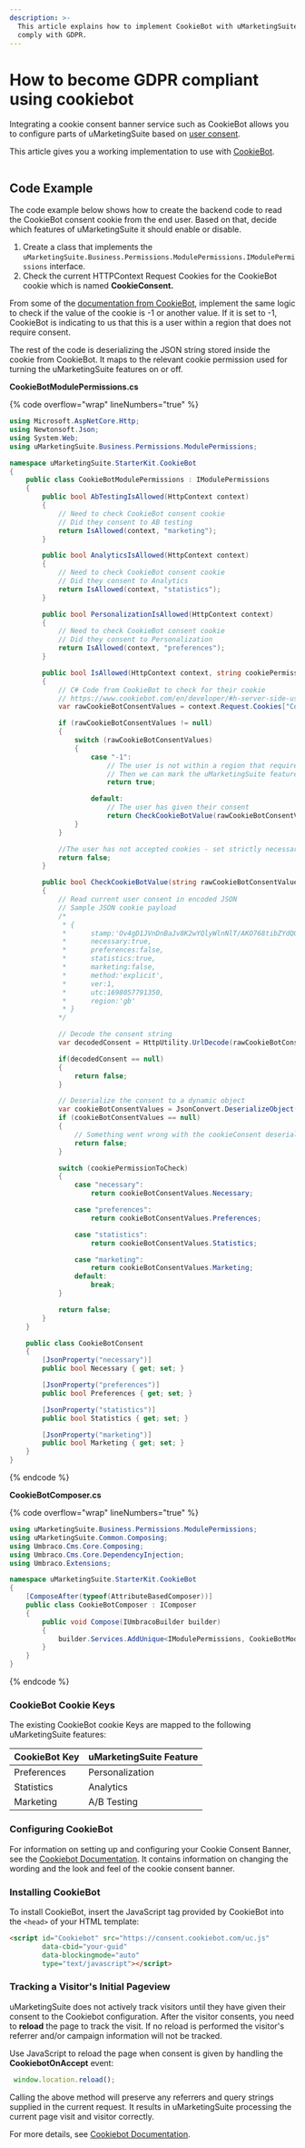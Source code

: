 ```yaml
---
description: >-
  This article explains how to implement CookieBot with uMarketingSuite to
  comply with GDPR.
---
```


# How to become GDPR compliant using cookiebot

Integrating a cookie consent banner service such as CookieBot allows you to configure parts of uMarketingSuite based on [user consent](../../../../the-umarketingsuite-broad-overview/the-umarketingsuite-cookie/module-permissions/).

This article gives you a working implementation to use with [CookieBot](https://www.cookiebot.com/).

![]()

## Code Example

The code example below shows how to create the backend code to read the CookieBot consent cookie from the end user. Based on that, decide which features of uMarketingSuite it should enable or disable.

1. Create a class that implements the `uMarketingSuite.Business.Permissions.ModulePermissions.IModulePermissions` interface.
2. Check the current HTTPContext Request Cookies for the CookieBot cookie which is named **CookieConsent.**

From some of the [documentation from CookieBot](https://www.cookiebot.com/en/developer/), implement the same logic to check if the value of the cookie is -1 or another value. If it is set to -1, CookieBot is indicating to us that this is a user within a region that does not require consent.

The rest of the code is deserializing the JSON string stored inside the cookie from CookieBot. It maps to the relevant cookie permission used for turning the uMarketingSuite features on or off.

**CookieBotModulePermissions.cs**

{% code overflow="wrap" lineNumbers="true" %}
```cs
using Microsoft.AspNetCore.Http;
using Newtonsoft.Json;
using System.Web;
using uMarketingSuite.Business.Permissions.ModulePermissions;

namespace uMarketingSuite.StarterKit.CookieBot
{
    public class CookieBotModulePermissions : IModulePermissions
    {
        public bool AbTestingIsAllowed(HttpContext context)
        {
            // Need to check CookieBot consent cookie
            // Did they consent to AB testing
            return IsAllowed(context, "marketing");
        }

        public bool AnalyticsIsAllowed(HttpContext context)
        {
            // Need to check CookieBot consent cookie
            // Did they consent to Analytics
            return IsAllowed(context, "statistics");
        }

        public bool PersonalizationIsAllowed(HttpContext context)
        {
            // Need to check CookieBot consent cookie
            // Did they consent to Personalization
            return IsAllowed(context, "preferences");
        }

        public bool IsAllowed(HttpContext context, string cookiePermission)
        {
            // C# Code from CookieBot to check for their cookie
            // https://www.cookiebot.com/en/developer/#h-server-side-usage
            var rawCookieBotConsentValues = context.Request.Cookies["CookieConsent"];

            if (rawCookieBotConsentValues != null)
            {
                switch (rawCookieBotConsentValues)
                {
                    case "-1":
                        // The user is not within a region that requires consent - all cookies are accepted
                        // Then we can mark the uMarketingSuite features as allowed
                        return true;

                    default:
                        // The user has given their consent
                        return CheckCookieBotValue(rawCookieBotConsentValues, cookiePermission);
                }
            }

            //The user has not accepted cookies - set strictly necessary cookies only 
            return false;
        }

        public bool CheckCookieBotValue(string rawCookieBotConsentValues, string cookiePermissionToCheck)
        {
            // Read current user consent in encoded JSON
            // Sample JSON cookie payload
            /*
             * {
             *      stamp:'Ov4gD1JVnDnBaJv8K2wYQlyWlnNlT/AKO768tibZYdQGNj/EolraLw==',
             *      necessary:true,
             *      preferences:false,
             *      statistics:true,
             *      marketing:false,
             *      method:'explicit',
             *      ver:1,
             *      utc:1698057791350,
             *      region:'gb'
             * }
            */

            // Decode the consent string
            var decodedConsent = HttpUtility.UrlDecode(rawCookieBotConsentValues);

            if(decodedConsent == null)
            {
                return false;
            }

            // Deserialize the consent to a dynamic object
            var cookieBotConsentValues = JsonConvert.DeserializeObject(decodedConsent);
            if (cookieBotConsentValues == null)
            {
                // Something went wrong with the cookieConsent deserialization
                return false;
            }

            switch (cookiePermissionToCheck)
            {
                case "necessary":
                    return cookieBotConsentValues.Necessary;

                case "preferences":
                    return cookieBotConsentValues.Preferences;

                case "statistics":
                    return cookieBotConsentValues.Statistics;

                case "marketing":
                    return cookieBotConsentValues.Marketing;
                default:
                    break;
            }

            return false;
        }
    }

    public class CookieBotConsent
    {
        [JsonProperty("necessary")]
        public bool Necessary { get; set; }

        [JsonProperty("preferences")]
        public bool Preferences { get; set; }

        [JsonProperty("statistics")]
        public bool Statistics { get; set; }

        [JsonProperty("marketing")]
        public bool Marketing { get; set; }
    }
}
```
{% endcode %}

**CookieBotComposer.cs**

{% code overflow="wrap" lineNumbers="true" %}
```cs
using uMarketingSuite.Business.Permissions.ModulePermissions;
using uMarketingSuite.Common.Composing;
using Umbraco.Cms.Core.Composing;
using Umbraco.Cms.Core.DependencyInjection;
using Umbraco.Extensions;

namespace uMarketingSuite.StarterKit.CookieBot
{
    [ComposeAfter(typeof(AttributeBasedComposer))]
    public class CookieBotComposer : IComposer
    {
        public void Compose(IUmbracoBuilder builder)
        {
            builder.Services.AddUnique<IModulePermissions, CookieBotModulePermissions>();
        }
    }
}
```
{% endcode %}

### CookieBot Cookie Keys

The existing CookieBot cookie Keys are mapped to the following uMarketingSuite features:

| **CookieBot Key** | **uMarketingSuite Feature** |
| ----------------- | --------------------------- |
| Preferences       | Personalization             |
| Statistics        | Analytics                   |
| Marketing         | A/B Testing                 |

### Configuring CookieBot

For information on setting up and configuring your Cookie Consent Banner, see the [Cookiebot Documentation](https://www.cookiebot.com/en/developer/). It contains information on changing the wording and the look and feel of the cookie consent banner.

### Installing CookieBot

To install CookieBot, insert the JavaScript tag provided by CookieBot into the `<head>` of your HTML template:

```html
<script id="Cookiebot" src="https://consent.cookiebot.com/uc.js" 
        data-cbid="your-guid" 
        data-blockingmode="auto" 
        type="text/javascript"></script>
```

### Tracking a Visitor's Initial Pageview

uMarketingSuite does not actively track visitors until they have given their consent to the Cookiebot configuration. After the visitor consents, you need to **reload** the page to track the visit. If no reload is performed the visitor's referrer and/or campaign information will not be tracked.

Use JavaScript to reload the page when consent is given by handling the **CookiebotOnAccept** event:

```js
 window.location.reload();
```

Calling the above method will preserve any referrers and query strings supplied in the current request. It results in uMarketingSuite processing the current page visit and visitor correctly.

For more details, see [Cookiebot Documentation](https://www.cookiebot.com/en/developer/#h-event-handling).

